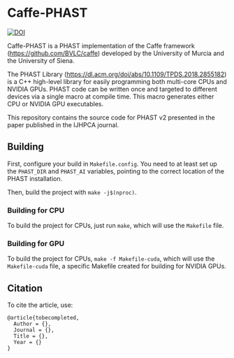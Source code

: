 # Caffe-PHAST

[![DOI](https://zenodo.org/badge/382280372.svg)](https://zenodo.org/badge/latestdoi/382280372)

Caffe-PHAST is a PHAST implementation of the Caffe framework (https://github.com/BVLC/caffe) developed by the University of Murcia and the University of Siena.

The PHAST Library (https://dl.acm.org/doi/abs/10.1109/TPDS.2018.2855182) is a C++ high-level library for easily programming both multi-core CPUs and NVIDIA GPUs. PHAST code can be written once and targeted to different devices via a single macro at compile time. This macro generates either CPU or NVIDIA GPU executables.

This repository contains the source code for PHAST v2 presented in the paper published in the IJHPCA journal.

## Building
First, configure your build in `Makefile.config`. You need to at least set up the `PHAST_DIR` and `PHAST_AI` variables, pointing to the correct location of the PHAST installation.

Then, build the project with `make -j$(nproc)`.

### Building for CPU
To build the project for CPUs, just run `make`, which will use the `Makefile` file.

### Building for GPU
To build the project for CPUs, `make -f Makefile-cuda`, which will use the `Makefile-cuda` file, a specific Makefile created for building for NVIDIA GPUs.


## Citation
To cite the article, use:

    @article{tobecompleted,
      Author = {},
      Journal = {},
      Title = {},
      Year = {}
    }
